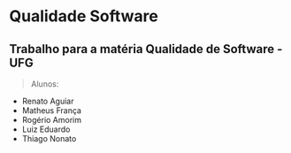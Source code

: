 # Qualidade Software
## **Trabalho para a matéria Qualidade de Software - UFG**

> Alunos:

* Renato Aguiar
* Matheus França
* Rogério Amorim
* Luiz Eduardo
* Thiago Nonato

